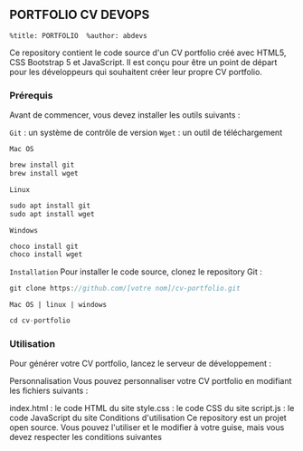 ## PORTFOLIO CV DEVOPS
```
%title: PORTFOLIO  %author: abdevs
```
Ce repository contient le code source d'un CV portfolio créé avec HTML5, CSS Bootstrap 5 et JavaScript. Il est conçu pour être un point de départ pour les développeurs qui souhaitent créer leur propre CV portfolio.

### Prérequis
Avant de commencer, vous devez installer les outils suivants :

`Git` : un système de contrôle de version
`Wget` : un outil de téléchargement

`Mac OS`
```js
brew install git
brew install wget
```
`Linux`
```js
sudo apt install git
sudo apt install wget
```
`Windows`
```js
choco install git
choco install wget
```
`Installation`
Pour installer le code source, clonez le repository Git :
```js
git clone https://github.com/[votre nom]/cv-portfolio.git
```
`Mac OS | linux | windows`
```js
cd cv-portfolio
```
### Utilisation
Pour générer votre CV portfolio, lancez le serveur de développement :

Personnalisation
Vous pouvez personnaliser votre CV portfolio en modifiant les fichiers suivants :

index.html : le code HTML du site
style.css : le code CSS du site
script.js : le code JavaScript du site
Conditions d'utilisation
Ce repository est un projet open source. Vous pouvez l'utiliser et le modifier à votre guise, mais vous devez respecter les conditions suivantes
